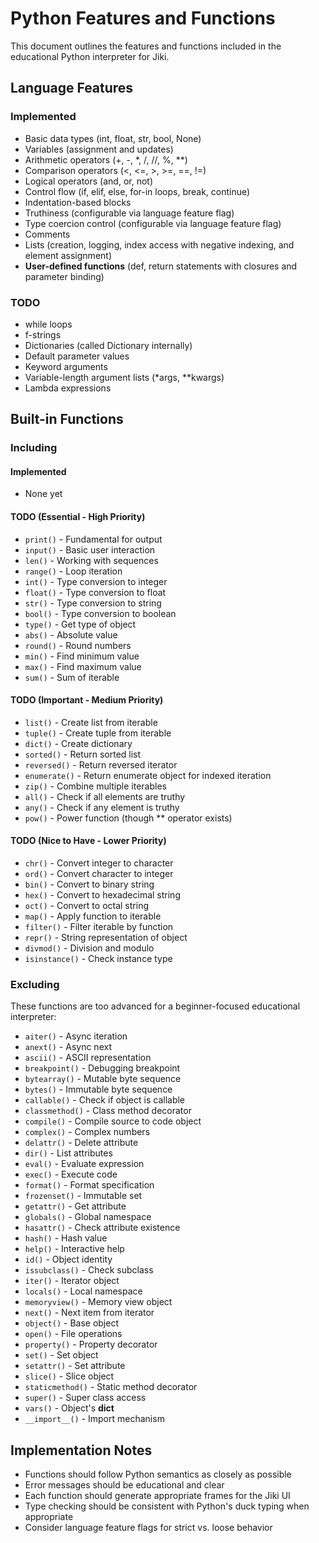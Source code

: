 # Python Features and Functions

This document outlines the features and functions included in the educational Python interpreter for Jiki.

## Language Features

### Implemented

- Basic data types (int, float, str, bool, None)
- Variables (assignment and updates)
- Arithmetic operators (+, -, \*, /, //, %, \*\*)
- Comparison operators (<, <=, >, >=, ==, !=)
- Logical operators (and, or, not)
- Control flow (if, elif, else, for-in loops, break, continue)
- Indentation-based blocks
- Truthiness (configurable via language feature flag)
- Type coercion control (configurable via language feature flag)
- Comments
- Lists (creation, logging, index access with negative indexing, and element assignment)
- **User-defined functions** (def, return statements with closures and parameter binding)

### TODO

- while loops
- f-strings
- Dictionaries (called Dictionary internally)
- Default parameter values
- Keyword arguments
- Variable-length argument lists (\*args, \*\*kwargs)
- Lambda expressions

## Built-in Functions

### Including

#### Implemented

- None yet

#### TODO (Essential - High Priority)

- `print()` - Fundamental for output
- `input()` - Basic user interaction
- `len()` - Working with sequences
- `range()` - Loop iteration
- `int()` - Type conversion to integer
- `float()` - Type conversion to float
- `str()` - Type conversion to string
- `bool()` - Type conversion to boolean
- `type()` - Get type of object
- `abs()` - Absolute value
- `round()` - Round numbers
- `min()` - Find minimum value
- `max()` - Find maximum value
- `sum()` - Sum of iterable

#### TODO (Important - Medium Priority)

- `list()` - Create list from iterable
- `tuple()` - Create tuple from iterable
- `dict()` - Create dictionary
- `sorted()` - Return sorted list
- `reversed()` - Return reversed iterator
- `enumerate()` - Return enumerate object for indexed iteration
- `zip()` - Combine multiple iterables
- `all()` - Check if all elements are truthy
- `any()` - Check if any element is truthy
- `pow()` - Power function (though \*\* operator exists)

#### TODO (Nice to Have - Lower Priority)

- `chr()` - Convert integer to character
- `ord()` - Convert character to integer
- `bin()` - Convert to binary string
- `hex()` - Convert to hexadecimal string
- `oct()` - Convert to octal string
- `map()` - Apply function to iterable
- `filter()` - Filter iterable by function
- `repr()` - String representation of object
- `divmod()` - Division and modulo
- `isinstance()` - Check instance type

### Excluding

These functions are too advanced for a beginner-focused educational interpreter:

- `aiter()` - Async iteration
- `anext()` - Async next
- `ascii()` - ASCII representation
- `breakpoint()` - Debugging breakpoint
- `bytearray()` - Mutable byte sequence
- `bytes()` - Immutable byte sequence
- `callable()` - Check if object is callable
- `classmethod()` - Class method decorator
- `compile()` - Compile source to code object
- `complex()` - Complex numbers
- `delattr()` - Delete attribute
- `dir()` - List attributes
- `eval()` - Evaluate expression
- `exec()` - Execute code
- `format()` - Format specification
- `frozenset()` - Immutable set
- `getattr()` - Get attribute
- `globals()` - Global namespace
- `hasattr()` - Check attribute existence
- `hash()` - Hash value
- `help()` - Interactive help
- `id()` - Object identity
- `issubclass()` - Check subclass
- `iter()` - Iterator object
- `locals()` - Local namespace
- `memoryview()` - Memory view object
- `next()` - Next item from iterator
- `object()` - Base object
- `open()` - File operations
- `property()` - Property decorator
- `set()` - Set object
- `setattr()` - Set attribute
- `slice()` - Slice object
- `staticmethod()` - Static method decorator
- `super()` - Super class access
- `vars()` - Object's **dict**
- `__import__()` - Import mechanism

## Implementation Notes

- Functions should follow Python semantics as closely as possible
- Error messages should be educational and clear
- Each function should generate appropriate frames for the Jiki UI
- Type checking should be consistent with Python's duck typing when appropriate
- Consider language feature flags for strict vs. loose behavior
